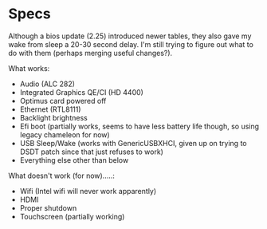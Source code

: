 Specs
==========

Although a bios update (2.25) introduced newer tables, they also gave my wake from sleep a 20-30 second delay. I'm still trying to figure out what to do with them (perhaps merging useful changes?). 


What works:
+ Audio (ALC 282)
+ Integrated Graphics QE/CI (HD 4400)
+ Optimus card powered off
+ Ethernet (RTL8111)
+ Backlight brightness
+ Efi boot (partially works, seems to have less battery life though, so using legacy chameleon for now)
+ USB Sleep/Wake (works with GenericUSBXHCI, given up on trying to DSDT patch since that just refuses to work)
+ Everything else other than below

What doesn't work (for now).....: 
+ Wifi (Intel wifi will never work apparently)
+ HDMI
+ Proper shutdown
+ Touchscreen (partially working)
